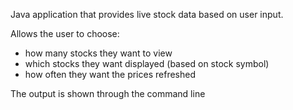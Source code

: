 Java application that provides live stock data based on user input.

Allows the user to choose:
- how many stocks they want to view
- which stocks they want displayed (based on stock symbol)
- how often they want the prices refreshed 

The output is shown through the command line
